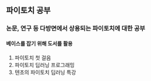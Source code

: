 ## 파이토치 공부

### 논문, 연구 등 다방면에서 상용되는 파이토치에 대한 공부
#### 베이스를 잡기 위해 도서를 활용
1. 파이토치 첫 걸음
2. 파이토치 딥러닝 프로그래밍
3. 텐초의 파이토치 딥러닝 특강
